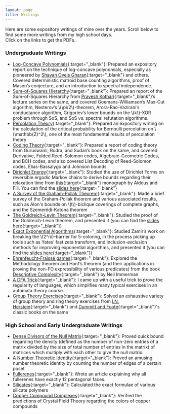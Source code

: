 ```yaml
---
layout: page
title: Writings
---
```


Here are some expository writings of mine over the years. Scroll below to find some more writings from my high school days.<br>
Click on the links to get the PDFs.

### Undergraduate Writings

* [Log-Concave Polynomials](https://drive.google.com/file/d/1rAOeDTLFI7s4FmZsOJNaZ3IOJuPQ3Sso/view?usp=sharing){:target="_blank"}: Prepared an expository report on the technique of log-concave polynomials, especially as pioneered by [Shayan Oveis Gharan](https://homes.cs.washington.edu/~shayan/){:target="_blank"} and others. Covered deterministic matroid base counting algorithms, proof of Mason’s conjecture, and an introduction to spectral independence.
* [Sum-of-Squares Hierarchy](https://drive.google.com/file/d/1hwomvZVkW_2IdMP4RU0CpBxqalCGozHh/view?usp=sharing){:target="_blank"}: Prepared an report of the Sum-of-Squares Hierarchy from [Pravesh Kothari](http://www.cs.cmu.edu/~praveshk/){:target="_blank"}’s lecture series on the same, and covered Goemans-Williamson’s Max-Cut algorithm, Nesterov’s \\(\pi/2\\)-theorem, Arora-Rao-Vazirani’s conductance algorithm, Grigoriev’s lower bounds on the \\(k\\)-XOR problem through SoS, and SoS vs. spectral refutation algorithms.
* [Percolation Theory](https://drive.google.com/file/d/1wCG0CJjueyIjOReaUijsyowXxjEH_oF7/view?usp=sharing){:target="_blank"}: Prepared an expository writing on the calculation of the critical probability for Bernoulli percolation on \\(\mathbb{Z}^2\\), one of the most fundamental results of percolation theory
* [Coding Theory](https://drive.google.com/file/d/1Xd3II_bqIr-EcoBD3KNRNI--NPylNQk4/view?usp=sharing){:target="_blank"}: Prepared a report of coding theory from Guruswami, Rudra, and Sudan’s book on the same, and covered Derivative, Folded Reed-Solomon codes, Algebraic-Geometric Codes, and BCH codes, and also covered List Decoding of Reed-Solomon codes, Elias-Bassalygo and Johnson bounds
* [Dirichlet Energy](https://drive.google.com/file/d/1GRVsqt2ly1KkcIePTbk1D9Svfga-9kKG/view?usp=sharing){:target="_blank"}: Studied the use of Dirichlet Forms on reversible ergodic Markov chains to derive bounds regarding their relaxation time from [this](https://www.stat.berkeley.edu/users/aldous/RWG/book.html){:target="_blank"} monograph by Aldous and Fill. You can find the [slides here](https://drive.google.com/file/d/163Z9orUbCD1OFyMSUK1bmR8MPADJ7q7C/view?usp=sharing){:target="_blank"}
* [A Survey of the Graham-Pollak Theorem](https://drive.google.com/file/d/1u11ax2rOpRpbxnEaj9OQaHHyrmitUZ9S/view?usp=sharing){:target="_blank"}: Made a brief survey of the Graham-Pollak theorem and various associated results, such as Alon's bounds on \\(t\\)-biclique coverings of complete graphs, and the Szemerédi-Katona theorem
* [The Goldreich-Levin Theorem](https://drive.google.com/file/d/1wD_CIqmdScjIoBy_VhGmccNmYdOBMsu9/view?usp=sharing){:target="_blank"}: Studied the proof of the Goldreich-Levin theorem, and presented it (you can find the [slides here](https://drive.google.com/file/d/1doYr7Xr1XgVZlLPWgJNuJvpZROtK4FOT/view?usp=sharing){:target="_blank"})
* [Exact Exponential Algorithms](https://drive.google.com/file/d/1D61orgOUIHANGqShDMAF-oyN63-HMEwP/view?usp=sharing){:target="_blank"}: Studied Zamir’s work on breaking the \\(2^n\\)-barrier for 5-coloring, in the process picking up tools such as Yates’ fast zeta transform, and inclusion-exclusion methods for improving exponential algorithms, and presented it (you can find the [slides here](https://drive.google.com/file/d/1vJcp8NkZ3KrRjPoSmpY-HCq8_A_wJqKP/view?usp=sharing){:target="_blank"})
* [Ehrenfeucht-Fraïssé games](https://drive.google.com/file/d/1Qk7fK5rhdyNyQEsu-UiQtROtOM9mvcxv/view?usp=sharing){:target="_blank"}: Explored the Methodology theorem and Hanf’s theorem (and their applications in proving the non-FO expressibility of various predicates) from the book [Descriptive Complexity](https://link.springer.com/book/10.1007/978-1-4612-0539-5){:target="_blank"} by Neil Immerman
* [A DFA Trick](https://drive.google.com/file/d/1g6-pTPg-kzo_z31CAmpxlblvG2XpSCy2/view?usp=sharing){:target="_blank"}: I came up with a useful trick to prove the regularity of languages, which simplifies many typical exercises in an automata theory course.
* [Group Theory Exercises](https://drive.google.com/file/d/1K64bVAadWqVBS2bRO70OtJEJ2ku_F6Db/view?usp=sharing){:target="_blank"}: Solved an exhaustive variety of group theory and ring theory exercises from [I.N. Herstein](https://marinazahara22.files.wordpress.com/2013/10/i-n-herstein-topics-in-algebra-2nd-edition-1975-wiley-international-editions-john-wiley-and-sons-wie-1975.pdf){:target="_blank"} and [Dummitt and Foote](https://handoutset.com/wp-content/uploads/2022/07/Abstract-Algebra-3rd-Edition-David-S.-Dummit-Richard-M.-Foote.pdf){:target="_blank"}'s classic books on the same


### High School and Early Undergraduate Writings

* [Dense Divisors of the Null Matrix](https://github.com/arponbasu/Linear_Algebra_SelfExploration_2ndSem/blob/main/Dense%20divisors%20of%20a%20null%20matrix.pdf){:target="_blank"}: Proved quick bound regarding the density (defined as the number of non-zero entries of a matrix divided by the size of total number of entries in the matrix) of matrices which multiply with each other to give the null matrix.
* [A Number Theoretic Identity](https://github.com/arponbasu/Linear_Algebra_SelfExploration_2ndSem/blob/main/A_Number_Theory_Theorem.pdf){:target="_blank"}: Proved an amusing number theoretic identity by counting the number of edges of a certain poset 
* [Fullerenes](https://github.com/arponbasu/Chemistry_Articles_HighSchool/blob/main/Fullerenes%20CALE%20Submission.pdf){:target="_blank"}: Wrote an article explaining why all fullerenes have exactly 12 pentagonal faces.
* [Silicates](https://github.com/arponbasu/Chemistry_Articles_HighSchool/blob/main/silicates%20CALE%20Submission.pdf){:target="_blank"}: Calculated the exact formulae of various silicate polymers
* [Copper Compound Complexes](https://github.com/arponbasu/Chemistry_Articles_HighSchool/blob/main/CopperCompoundColors.pdf){:target="_blank"}: Verified the predictions of Crystal Field Theory regarding the colors of copper compounds
<!-- <br><br>
<a href="https://info.flagcounter.com/Zl3n"><img src="https://s11.flagcounter.com/count2/Zl3n/bg_FFFFFF/txt_000000/border_CCCCCC/columns_2/maxflags_10/viewers_0/labels_0/pageviews_0/flags_0/percent_0/" alt="Flag Counter" border="0"></a> -->

